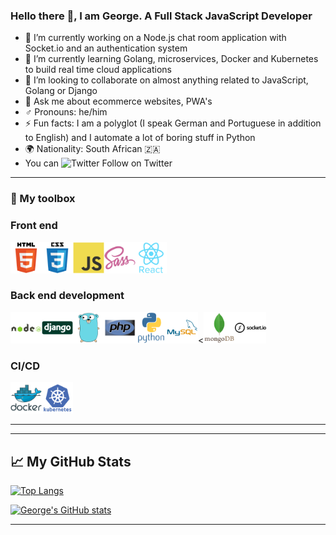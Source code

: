 ### Hello there 👋, I am George. A Full Stack JavaScript Developer

<!--
**V-FOR-VEND3TTA/V-FOR-VEND3TTA** is a ✨ _special_ ✨ repository because its `README.md` (this file) appears on your GitHub profile.

Here are some ideas to get you started:
-->
- 🔭 I’m currently working on a Node.js chat room application with Socket.io and an authentication system
- 🌱 I’m currently learning Golang, microservices, Docker and Kubernetes to build real time cloud applications
- 👯 I’m looking to collaborate on almost anything related to JavaScript, Golang or Django
- 💬 Ask me about ecommerce websites, PWA's
- ♂️ Pronouns: he/him
- ⚡ Fun facts: I am a polyglot (I speak German and Portuguese in addition to English) and I automate a lot of boring stuff in Python
- 🌍 Nationality: South African 🇿🇦
- You can ![Twitter Follow](https://img.shields.io/twitter/follow/imgeorgebest?style=social) on Twitter

---

### 🧰 My toolbox 

### Front end
<!--HTML-->
<img src="https://github.com/devicons/devicon/blob/master/icons/html5/html5-original-wordmark.svg" width="50" height="50"><!--CSS--><img src="https://github.com/devicons/devicon/blob/master/icons/css3/css3-original-wordmark.svg" width="50" height="50"><!--JavaScript--><img src="https://github.com/devicons/devicon/blob/master/icons/javascript/javascript-original.svg" width="50" height="50"><img src="https://github.com/devicons/devicon/blob/master/icons/sass/sass-original.svg" width="50" height="50"><img src="https://github.com/devicons/devicon/blob/master/icons/react/react-original-wordmark.svg" width="50" height="50">

### Back end development
<!--Node-->
<img src="https://github.com/devicons/devicon/blob/master/icons/nodejs/nodejs-original-wordmark.svg" width="50" height="50"><!--Django--><img src="https://github.com/devicons/devicon/blob/master/icons/django/django-original.svg" width="50" height="50"><!--Golang--><img src="https://github.com/devicons/devicon/blob/master/icons/go/go-original.svg" width="50" height="50"><img src="https://github.com/devicons/devicon/blob/master/icons/php/php-original.svg" width="50" height="50"><img src="https://github.com/devicons/devicon/blob/master/icons/python/python-original-wordmark.svg" width="50" height="50"><img src="https://github.com/devicons/devicon/blob/master/icons/mysql/mysql-original-wordmark.svg" width="50" height="50"><<img src="https://github.com/devicons/devicon/blob/master/icons/mongodb/mongodb-original-wordmark.svg" width="50" height="50"><img src="https://github.com/devicons/devicon/blob/master/icons/socketio/socketio-original-wordmark.svg" width="50" height="50">

### CI/CD

<!--Docker-->
<img src="https://github.com/devicons/devicon/blob/master/icons/docker/docker-original-wordmark.svg" width="50" height="50"><!--Kubernetes--><img src="https://github.com/devicons/devicon/blob/master/icons/kubernetes/kubernetes-plain-wordmark.svg" width="50" height="50">

---

---

## &#x1f4c8; My GitHub Stats

[![Top Langs](https://github-readme-stats.vercel.app/api/top-langs/?username=V-FOR-VEND3TTA&hide=java,html,css&theme=radical)](https://github.com/anuraghazra/github-readme-stats)

[![George's GitHub stats](https://github-readme-stats.vercel.app/api?username=V-FOR-VEND3TTA&theme=radical)](https://github.com/anuraghazra/github-readme-stats)

---
